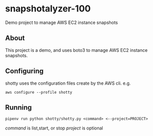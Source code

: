 # snapshotalyzer-100
Demo project to manage AWS EC2 instance snapshots

## About

This project is a demo, and uses boto3 to manage AWS EC2 instance snapshots.

## Configuring

shotty uses the configuration files create by the AWS cli. e.g.

`aws configure --profile shotty`

## Running

`pipenv run python shotty/shotty.py <command> <--project=PROJECT>`

*command* is list,start, or stop
*project* is optional
